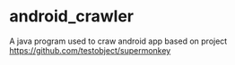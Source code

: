 # android_crawler
A java program used to craw android app
based on project https://github.com/testobject/supermonkey
